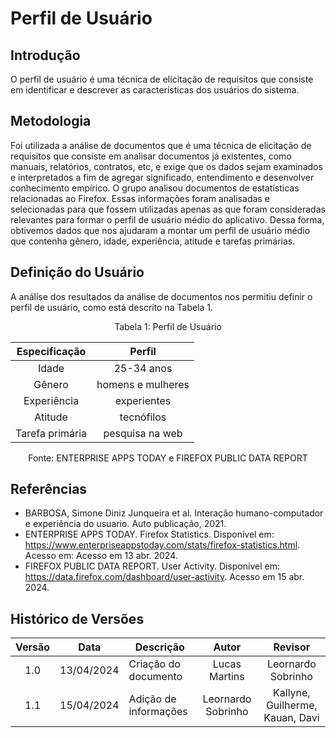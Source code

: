 # Perfil de Usuário

## Introdução

O perfil de usuário é uma técnica de elicitação de requisitos que consiste em identificar e descrever as características dos usuários do sistema. 

## Metodologia

Foi utilizada a  análise de documentos que é uma técnica de elicitação de requisitos que consiste em analisar documentos já existentes, como manuais, relatórios, contratos, etc, e exige que os dados sejam examinados e interpretados a fim de agregar significado, entendimento e desenvolver conhecimento empírico. O grupo analisou documentos de estatísticas relacionadas ao Firefox. Essas informações foram analisadas e selecionadas para que fossem utilizadas apenas as que foram consideradas relevantes para formar o perfil de usuário médio do aplicativo. Dessa forma, obtivemos dados que nos ajudaram a montar um perfil de usuário médio que contenha gênero, idade, experiência, atitude e tarefas primárias.

## Definição do Usuário

A análise dos resultados da análise de documentos nos permitiu definir o perfil de usuário, como está descrito na Tabela 1.

<center>Tabela 1: Perfil de Usuário


| Especificação | Perfil | 
|:-------------:|:-----: |
| Idade | 25-34 anos |
| Gênero | homens e mulheres |
| Experiência | experientes |
| Atitude | tecnófilos |
| Tarefa primária | pesquisa na web |

Fonte: ENTERPRISE APPS TODAY e FIREFOX PUBLIC DATA REPORT

</center>

## Referências

- BARBOSA, Simone Diniz Junqueira et al. Interação humano-computador e experiência do usuario. Auto publicação, 2021.
- ENTERPRISE APPS TODAY. Firefox Statistics. Disponível em: <https://www.enterpriseappstoday.com/stats/firefox-statistics.html>. Acesso em: Acesso em 13 abr. 2024.
- FIREFOX PUBLIC DATA REPORT. User Activity. Disponivel em: <https://data.firefox.com/dashboard/user-activity>. Acesso em 15 abr. 2024.

## Histórico de Versões

| Versão | Data | Descrição | Autor | Revisor
|:------:|:----:|-----------|:-----:|:------:
| 1.0 | 13/04/2024 | Criação do documento | Lucas Martins | Leornardo Sobrinho
| 1.1 | 15/04/2024 | Adição de informações | Leornardo Sobrinho | Kallyne, Guilherme, Kauan, Davi
